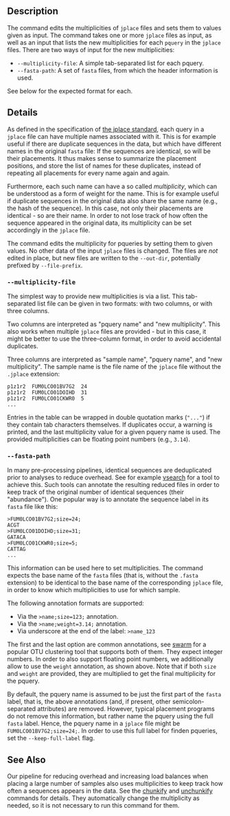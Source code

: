 ## Description

The command edits the multiplicities of `jplace` files and sets them to values given as input.
The command takes one or more `jplace` files as input, as well as an input that lists the new
multiplicities for each `pquery` in the `jplace` files. There are two ways of input for the new
multiplicities:

 * `--multiplicity-file`: A simple tab-separated list for each pquery.
 * `--fasta-path`: A set of `fasta` files, from which the header information is used.

See below for the expected format for each.

## Details

As defined in the specification of
[the jplace standard](https://journals.plos.org/plosone/article?id=10.1371/journal.pone.0031009),
each query in a `jplace` file can have multiple names associated with it. This is for example
useful if there are duplicate sequences in the data, but which have different names in the original
`fasta` file: If the sequences are identical, so will be their placements. It thus makes sense
to summarize the placement positions, and store the list of names for these duplicates, instead
of repeating all placements for every name again and again.

Furthermore, each such name can have a so called *multiplicity*, which can be understood as
a form of weight for the name. This is for example useful if duplicate sequences in the original
data also share the same name (e.g., the hash of the sequence). In this case, not only their
placements are identical - so are their name. In order to not lose track of how often the sequence
appeared in the original data, its multiplicity can be set accordingly in the `jplace` file.

The command edits the multiplicity for pqueries by setting them to given values.
No other data of the input `jplace` files is changed. The files are *not* edited in place,
but new files are written to the `--out-dir`, potentially prefixed by `--file-prefix`.

### `--multiplicity-file`

The simplest way to provide new multiplicities is via a list.
This tab-separated list file can be given in two formats: with two columns, or with three columns.

Two columns are interpreted as "pquery name" and "new multiplicity". This also works when multiple
`jplace` files are provided - but in this case, it might be better to use the three-column format,
in order to avoid accidental duplicates.

Three columns are interpreted as "sample name", "pquery name", and "new multiplicity".
The sample name is the file name of the `jplace` file without the `.jplace` extension:

    p1z1r2	FUM0LCO01BV7G2	24
    p1z1r2	FUM0LCO01DOIHD	31
    p1z1r2	FUM0LCO01CKWR0	5
    ...

Entries in the table can be wrapped in double quotation marks (`"..."`) if they
contain tab characters themselves. If duplicates occur, a warning is printed, and the last
multiplicity value for a given pquery name is used. The provided multiplicities can be floating
point numbers (e.g., `3.14`).

### `--fasta-path`

In many pre-processing pipelines, identical sequences are deduplicated prior to analyses to reduce
overhead. See for example [vsearch](https://github.com/torognes/vsearch) for a tool to achieve this.
Such tools can annotate the resulting reduced files in order to keep track of the original number
of identical sequences (their "abundance"). One popular way is to annotate the sequence label
in its `fasta` file like this:

    >FUM0LCO01BV7G2;size=24;
    ACGT
    >FUM0LCO01DOIHD;size=31;
    GATACA
    >FUM0LCO01CKWR0;size=5;
    CATTAG
    ...

This information can be used here to set multiplicities. The command expects the base name of the
`fasta` files (that is, without the `.fasta` extension) to be identical to the base name of the
corresponding `jplace` file, in order to know which multiplicities to use for which sample.

The following annotation formats are supported:

 * Via the `>name;size=123;` annotation.
 * Via the `>name;weight=3.14;` annotation.
 * Via underscore at the end of the label: `>name_123`

The first and the last option are common annotations, see [swarm](https://github.com/torognes/swarm)
for a popular OTU clustering tool that supports both of them. They expect integer numbers.
In order to also support floating point numbers, we additionally allow to use the `weight` annotation,
as shown above. Note that if both `size` and `weight` are provided, they are multiplied to get
the final multiplicity for the pquery.

By default, the pquery name is assumed to be just the first part of the `fasta` label,
that is, the above annotations (and, if present, other semicolon-separated attributes) are removed.
However, typical placement programs do not remove this information, but rather name the pquery
using the full `fasta` label. Hence, the pquery name in a `jplace` file might be
`FUM0LCO01BV7G2;size=24;`. In order to use this full label for finden pqueries,
set the `--keep-full-label` flag.

## See Also

Our pipeline for reducing overhead and increasing load balances when placing a large number
of samples also uses multiplicities to keep track how often a sequences appears in the data.
See the [chunkify](../wiki/Subcommand:-chunkify) and [unchunkify](../wiki/Subcommand:-unchunkify)
commands for details. They automatically change the multiplicity as needed, so it is not necessary
to run this command for them.
